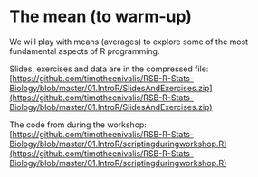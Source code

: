 # The mean (to warm-up)

We will play with means (averages) to explore some of the most fundamental aspects of R programming.

Slides, exercises and data are in the compressed file:
[https://github.com/timotheenivalis/RSB-R-Stats-Biology/blob/master/01.IntroR/SlidesAndExercises.zip](https://github.com/timotheenivalis/RSB-R-Stats-Biology/blob/master/01.IntroR/SlidesAndExercises.zip)

The code from during the workshop:
[https://github.com/timotheenivalis/RSB-R-Stats-Biology/blob/master/01.IntroR/scriptingduringworkshop.R](https://github.com/timotheenivalis/RSB-R-Stats-Biology/blob/master/01.IntroR/scriptingduringworkshop.R)

